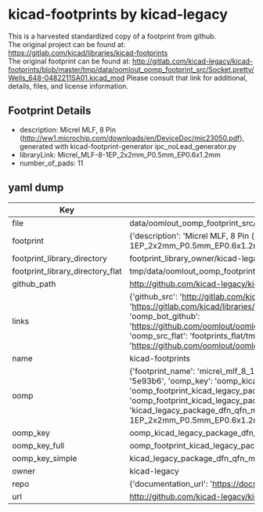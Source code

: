 # kicad-footprints by kicad-legacy  
This is a harvested standardized copy of a footprint from github.  
The original project can be found at:  
https://gitlab.com/kicad/libraries/kicad-footprints  
The original footprint can be found at:
http://gitlab.com/kicad-legacy/kicad-footprints/blob/master/tmp/data/oomlout_oomp_footprint_src/Socket.pretty/Wells_648-0482211SA01.kicad_mod
Please consult that link for additional, details, files, and license information.  
## Footprint Details
* description: Micrel  MLF, 8 Pin (http://ww1.microchip.com/downloads/en/DeviceDoc/mic23050.pdf), generated with kicad-footprint-generator ipc_noLead_generator.py  
* libraryLink: Micrel_MLF-8-1EP_2x2mm_P0.5mm_EP0.6x1.2mm  
* number_of_pads: 11  
## yaml dump  
| Key | Value |  
| --- | --- |  
| file | data/oomlout_oomp_footprint_src/kicad-footprints/Package_DFN_QFN.pretty/Micrel_MLF-8-1EP_2x2mm_P0.5mm_EP0.6x1.2mm.kicad_mod |  
| footprint | {'description': 'Micrel  MLF, 8 Pin (http://ww1.microchip.com/downloads/en/DeviceDoc/mic23050.pdf), generated with kicad-footprint-generator ipc_noLead_generator.py', 'libraryLink': 'Micrel_MLF-8-1EP_2x2mm_P0.5mm_EP0.6x1.2mm', 'number_of_pads': 11} |  
| footprint_library_directory | footprint_library_owner/kicad-legacy_kicad-footprints |  
| footprint_library_directory_flat | tmp/data/oomlout_oomp_footprint_src/footprints_flat/kicad_legacy_package_dfn_qfn_micrel_mlf_8_1ep_2x2mm_p0_5mm_ep0_6x1_2mm/working |  
| github_path | http://github.com/kicad-legacy/kicad-footprints/blob/master/tmp/data/oomlout_oomp_footprint_src/Package_DFN_QFN.pretty/Micrel_MLF-8-1EP_2x2mm_P0.5mm_EP0.6x1.2mm.kicad_mod |  
| links | {'github_src': 'http://gitlab.com/kicad-legacy/kicad-footprints/blob/master/tmp/data/oomlout_oomp_footprint_src/Socket.pretty/Wells_648-0482211SA01.kicad_mod', 'github_src_repo': 'https://gitlab.com/kicad/libraries/kicad-footprints', 'oomp_bot': 'tmp/data/oomlout_oomp_footprint_src/footprints/kicad_legacy_package_dfn_qfn_micrel_mlf_8_1ep_2x2mm_p0_5mm_ep0_6x1_2mm/working', 'oomp_bot_github': 'https://github.com/oomlout/oomlout_oomp_footprint_bot/tree/main/tmp/data/oomlout_oomp_footprint_src/footprints/kicad_legacy_package_dfn_qfn_micrel_mlf_8_1ep_2x2mm_p0_5mm_ep0_6x1_2mm/working', 'oomp_src_flat': 'footprints_flat/tmp/data/oomlout_oomp_footprint_src/footprints_flat/kicad_legacy_package_dfn_qfn_micrel_mlf_8_1ep_2x2mm_p0_5mm_ep0_6x1_2mm/working', 'oomp_src_flat_github': 'https://github.com/oomlout/oomlout_oomp_footprint_src/tree/main/tmp/data/oomlout_oomp_footprint_src/footprints_flat/kicad_legacy_package_dfn_qfn_micrel_mlf_8_1ep_2x2mm_p0_5mm_ep0_6x1_2mm/working'} |  
| name | kicad-footprints |  
| oomp | {'footprint_name': 'micrel_mlf_8_1ep_2x2mm_p0_5mm_ep0_6x1_2mm', 'library_name': 'package_dfn_qfn', 'md5': '5e93b607e897679237b32ce5c0b5c76c', 'md5_10': '5e93b607e8', 'md5_5': '5e93b', 'md5_6': '5e93b6', 'oomp_key': 'oomp_kicad_legacy_package_dfn_qfn_micrel_mlf_8_1ep_2x2mm_p0_5mm_ep0_6x1_2mm', 'oomp_key_extra': 'oomp_footprint_kicad_legacy_package_dfn_qfn_micrel_mlf_8_1ep_2x2mm_p0_5mm_ep0_6x1_2mm', 'oomp_key_full': 'oomp_footprint_kicad_legacy_package_dfn_qfn_micrel_mlf_8_1ep_2x2mm_p0_5mm_ep0_6x1_2mm_5e93b6', 'oomp_key_simple': 'kicad_legacy_package_dfn_qfn_micrel_mlf_8_1ep_2x2mm_p0_5mm_ep0_6x1_2mm', 'original_filename': 'data/oomlout_oomp_footprint_src/kicad-footprints/Package_DFN_QFN.pretty/Micrel_MLF-8-1EP_2x2mm_P0.5mm_EP0.6x1.2mm.kicad_mod', 'owner_name': 'kicad_legacy'} |  
| oomp_key | oomp_kicad_legacy_package_dfn_qfn_micrel_mlf_8_1ep_2x2mm_p0_5mm_ep0_6x1_2mm |  
| oomp_key_full | oomp_footprint_kicad_legacy_package_dfn_qfn_micrel_mlf_8_1ep_2x2mm_p0_5mm_ep0_6x1_2mm |  
| oomp_key_simple | kicad_legacy_package_dfn_qfn_micrel_mlf_8_1ep_2x2mm_p0_5mm_ep0_6x1_2mm |  
| owner | kicad-legacy |  
| repo | {'documentation_url': 'https://docs.github.com/rest/repos/repos#get-a-repository', 'message': 'Not Found'} |  
| url | http://github.com/kicad-legacy/kicad-footprints |  

